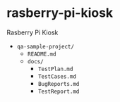 # rasberry-pi-kiosk
Rasberry Pi Kiosk

<ul>
  <li><code>qa-sample-project/</code>
    <ul>
      <li><code>README.md</code></li>
      <li><code>docs/</code>
        <ul>
          <li><code>TestPlan.md</code></li>
          <li><code>TestCases.md</code></li>
          <li><code>BugReports.md</code></li>
          <li><code>TestReport.md</code></li>
        </ul>
      </li>
    </ul>
  </li>
</ul>
